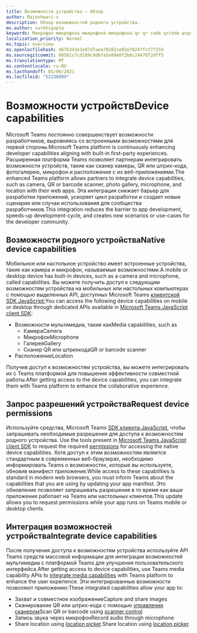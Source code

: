 ```yaml
---
title: Возможности устройства — Обзор
author: Rajeshwari-v
description: Обзор возможностей родного устройства.
ms.author: surbhigupta
keywords: Микрофон микрофона микрофона микрофона qr qr code qrcode штрихкода штрихкода сканера сканера расположения карты изображений камеры возможности родных разрешений устройства
localization_priority: Normal
ms.topic: overview
ms.openlocfilehash: d67b343e3e07d7aea79282ce02ef8247fcf77159
ms.sourcegitcommit: 60561c7cd189c9d6fa5e09e0f2b6c24476f2dff5
ms.translationtype: MT
ms.contentlocale: ru-RU
ms.lasthandoff: 05/06/2021
ms.locfileid: "52230899"
---
```

# <a name="device-capabilities"></a><span data-ttu-id="49a22-104">Возможности устройств</span><span class="sxs-lookup"><span data-stu-id="49a22-104">Device capabilities</span></span>

<span data-ttu-id="49a22-105">Microsoft Teams постоянно совершенствует возможности разработчиков, выровняясь со встроенными возможностями для первой стороны.</span><span class="sxs-lookup"><span data-stu-id="49a22-105">Microsoft Teams platform is continuously enhancing developer capabilities aligning with built-in first-party experiences.</span></span> <span data-ttu-id="49a22-106">Расширенная платформа Teams позволяет партнерам интегрировать возможности устройств, такие как сканер камеры, QR или штрих-кода, фотогалерею, микрофон и расположение с их веб-приложениями.</span><span class="sxs-lookup"><span data-stu-id="49a22-106">The enhanced Teams platform allows partners to integrate device capabilities, such as camera, QR or barcode scanner, photo gallery, microphone, and location with their web apps.</span></span> <span data-ttu-id="49a22-107">Эта интеграция снижает барьер для разработки приложений, ускоряет цикл разработки и создает новые сценарии или случаи использования для сообщества разработчиков.</span><span class="sxs-lookup"><span data-stu-id="49a22-107">This integration reduces the barrier to app development, speeds-up development-cycle, and creates new scenarios or use-cases for the developer community.</span></span>

## <a name="native-device-capabilities"></a><span data-ttu-id="49a22-108">Возможности родного устройства</span><span class="sxs-lookup"><span data-stu-id="49a22-108">Native device capabilities</span></span>

<span data-ttu-id="49a22-109">Мобильное или настольное устройство имеет встроенные устройства, такие как камера и микрофон, называемые возможностями.</span><span class="sxs-lookup"><span data-stu-id="49a22-109">A mobile or desktop device has built-in devices, such as a camera and microphone, called capabilities.</span></span> <span data-ttu-id="49a22-110">Вы можете получить доступ к следующим возможностям устройства на мобильных или настольных компьютерах с помощью выделенных API, доступных Microsoft Teams [клиентской SDK JavaScript:](/javascript/api/overview/msteams-client?view=msteams-client-js-latest&preserve-view=true)</span><span class="sxs-lookup"><span data-stu-id="49a22-110">You can access the following device capabilities on mobile or desktop through dedicated APIs available in [Microsoft Teams JavaScript client SDK](/javascript/api/overview/msteams-client?view=msteams-client-js-latest&preserve-view=true):</span></span>
* <span data-ttu-id="49a22-111">Возможности мультимедиа, такие как</span><span class="sxs-lookup"><span data-stu-id="49a22-111">Media capabilities, such as</span></span>
    * <span data-ttu-id="49a22-112">Камера</span><span class="sxs-lookup"><span data-stu-id="49a22-112">Camera</span></span>
    * <span data-ttu-id="49a22-113">Микрофон</span><span class="sxs-lookup"><span data-stu-id="49a22-113">Microphone</span></span>
    * <span data-ttu-id="49a22-114">Галерея</span><span class="sxs-lookup"><span data-stu-id="49a22-114">Gallery</span></span>
    * <span data-ttu-id="49a22-115">Сканер QR или штрихкода</span><span class="sxs-lookup"><span data-stu-id="49a22-115">QR or barcode scanner</span></span>
* <span data-ttu-id="49a22-116">Расположение</span><span class="sxs-lookup"><span data-stu-id="49a22-116">Location</span></span>

<span data-ttu-id="49a22-117">Получив доступ к возможностям устройства, вы можете интегрировать их с Teams платформой для повышения эффективности совместной работы.</span><span class="sxs-lookup"><span data-stu-id="49a22-117">After getting access to the device capabilities, you can integrate them with Teams platform to enhance the collaborative experience.</span></span> 

## <a name="request-device-permissions"></a><span data-ttu-id="49a22-118">Запрос разрешений устройства</span><span class="sxs-lookup"><span data-stu-id="49a22-118">Request device permissions</span></span>

<span data-ttu-id="49a22-119">Используйте средства, Microsoft Teams [SDK клиента JavaScript,](/javascript/api/overview/msteams-client?view=msteams-client-js-latest&preserve-view=true) чтобы запрашивать необходимые разрешения для доступа к возможностям родного устройства. [](native-device-permissions.md)</span><span class="sxs-lookup"><span data-stu-id="49a22-119">Use the tools present in [Microsoft Teams JavaScript client SDK](/javascript/api/overview/msteams-client?view=msteams-client-js-latest&preserve-view=true) to request the required  [permissions](native-device-permissions.md) for accessing the native device capabilities.</span></span> <span data-ttu-id="49a22-120">Хотя доступ к этим возможностям является стандартным в современных веб-браузерах, необходимо информировать Teams о возможностях, которые вы используете, обновив манифест приложения.</span><span class="sxs-lookup"><span data-stu-id="49a22-120">While access to these capabilities is standard in modern web browsers, you must inform Teams about the capabilities that you are using by updating your app manifest.</span></span> <span data-ttu-id="49a22-121">Это обновление позволяет запрашивать разрешения в то время как ваше приложение работает на Teams или настольных клиентов.</span><span class="sxs-lookup"><span data-stu-id="49a22-121">This update allows you to request permissions while your app runs on Teams mobile or desktop clients.</span></span>
 
 ## <a name="integrate-device-capabilities"></a><span data-ttu-id="49a22-122">Интеграция возможностей устройства</span><span class="sxs-lookup"><span data-stu-id="49a22-122">Integrate device capabilities</span></span>

<span data-ttu-id="49a22-123">После получения доступа к возможностям устройства используйте API Teams [](mobile-camera-image-permissions.md) средств массовой информации для интеграции возможностей мультимедиа с платформой Teams для улучшения пользовательского интерфейса.</span><span class="sxs-lookup"><span data-stu-id="49a22-123">After getting access to device capabilities, use Teams media capability APIs to [integrate media capabilities](mobile-camera-image-permissions.md) with Teams platform to enhance the user experience.</span></span> <span data-ttu-id="49a22-124">Эти интегрированные возможности позволяют приложению:</span><span class="sxs-lookup"><span data-stu-id="49a22-124">These integrated capabilities allow your app to:</span></span>

* <span data-ttu-id="49a22-125">Захват и совместное изображение</span><span class="sxs-lookup"><span data-stu-id="49a22-125">Capture and share images</span></span>
* <span data-ttu-id="49a22-126">Сканирование QR или штрих-кода с помощью [управления сканером](qr-barcode-scanner-capability.md)</span><span class="sxs-lookup"><span data-stu-id="49a22-126">Scan QR or barcode using [scanner control](qr-barcode-scanner-capability.md)</span></span>
* <span data-ttu-id="49a22-127">Запись звука через микрофон</span><span class="sxs-lookup"><span data-stu-id="49a22-127">Record audio through microphone</span></span>
* <span data-ttu-id="49a22-128">Share location using [location picker](location-capability.md).</span><span class="sxs-lookup"><span data-stu-id="49a22-128">Share location using [location picker](location-capability.md).</span></span>
